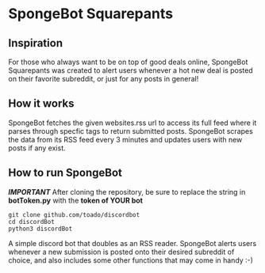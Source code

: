 # SpongeBot Squarepants

Inspiration
-
For those who always want to be on top of good deals online, SpongeBot Squarepants was created to alert users whenever a hot new deal is posted on their favorite subreddit, or just for any posts in general!

How it works
-
SpongeBot fetches the given websites.rss url to access its full feed where it parses through specfic tags to return submitted posts. SpongeBot scrapes the data from its RSS feed every 3 minutes and updates users with new posts if any exist.

How to run SpongeBot
-

***IMPORTANT***
After cloning the repository, be sure to replace the string in **botToken.py** with the **token of YOUR bot**
```
git clone github.com/toado/discordbot
cd discordBot
python3 discordBot
```



A simple discord bot that doubles as an RSS reader.
SpongeBot alerts users whenever a new submission is posted onto their desired subreddit of choice, 
and also includes some other functions that may come in handy :-)
